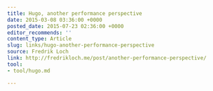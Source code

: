```yaml
---
title: Hugo, another performance perspective
date: 2015-03-08 03:36:00 +0000
posted_date: 2015-07-23 02:36:00 +0000
editor_recommends: ''
content_type: Article
slug: links/hugo-another-performance-perspective
source: Fredrik Loch
link: http://fredrikloch.me/post/another-performance-perspective/
tool:
- tool/hugo.md

---
```

